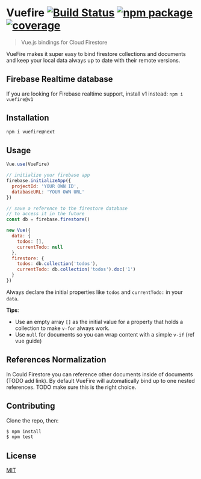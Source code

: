 # Vuefire [![Build Status](https://img.shields.io/circleci/project/vuejs/vuefire/firestore.svg)](https://circleci.com/gh/vuejs/vuefire) [![npm package](https://img.shields.io/npm/v/vuefire/next.svg)](https://www.npmjs.com/package/vuefire) [![coverage](https://img.shields.io/codecov/c/github/vuejs/vuefire.svg)](https://codecov.io/github/vuejs/vuefire)

> Vue.js bindings for Cloud Firestore

VueFire makes it super easy to bind firestore collections and documents and keep your local data always up to date with their remote versions.

## Firebase Realtime database

If you are looking for Firebase realtime support, install v1 instead: `npm i vuefire@v1`

## Installation

```sh
npm i vuefire@next
```

<!-- TODO remove next when releasing v2 -->

## Usage

```js
Vue.use(VueFire)

// initialize your firebase app
firebase.initializeApp({
  projectId: 'YOUR OWN ID',
  databaseURL: 'YOUR OWN URL'
})

// save a reference to the firestore database
// to access it in the future
const db = firebase.firestore()

new Vue({
  data: {
    todos: [],
    currentTodo: null
  },
  firestore: {
    todos: db.collection('todos'),
    currentTodo: db.collection('todos').doc('1')
  }
})
```

Always declare the initial properties like `todos` and `currentTodo:` in your `data`.

**Tips**:
- Use an empty array `[]` as the initial value for a property that holds a collection to make `v-for` always work.
- Use `null` for documents so you can wrap content with a simple `v-if` (ref vue guide)

## References Normalization

In Could Firestore you can reference other documents inside of documents (TODO add link). By default VueFire will automatically bind up to one nested references. TODO make sure this is the right choice.

## Contributing

Clone the repo, then:

```bash
$ npm install
$ npm test
```

## License

[MIT](http://opensource.org/licenses/MIT)

